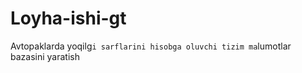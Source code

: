 # Loyha-ishi-gt
Avtopaklarda yoqilg`i sarflarini hisobga oluvchi tizim ma`lumotlar bazasini yaratish
